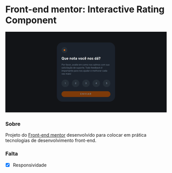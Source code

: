 # Front-end mentor: Interactive Rating Component

<p align="center"><img src="./media/screenshot.png"></p>

### Sobre
Projeto do <a href="www.frontendmentor.io">Front-end mentor</a> desenvolvido para colocar em prática tecnologias de desenvolvimento front-end.

### Falta
- [X] Responsividade

